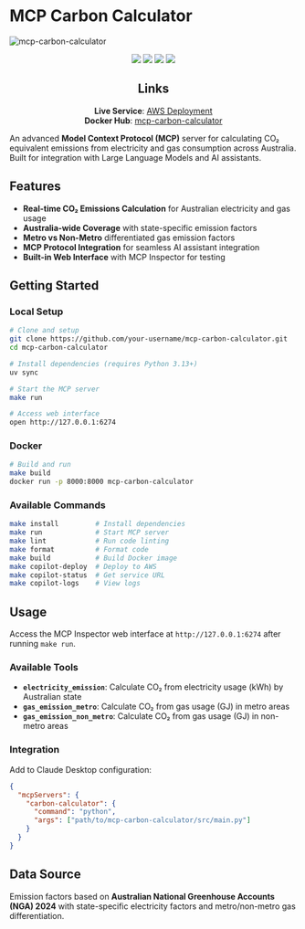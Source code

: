 # MCP Carbon Calculator

![mcp-carbon-calculator](https://socialify.git.ci/your-username/mcp-carbon-calculator/image?description=1&descriptionEditable=An%20advanced%20MCP%20server%20for%20calculating%20CO%E2%82%82%20emissions%20from%20Australian%20electricity%20and%20gas%20consumption&font=Source%20Code%20Pro&name=1&owner=1&theme=Auto)

<div align="center">

![](https://img.shields.io/badge/python-3.13+-blue.svg?style=for-the-badge&logo=python&logoColor=white)
![](https://img.shields.io/badge/MCP-2024--10--07-green.svg?style=for-the-badge)
![](https://img.shields.io/badge/Docker-2496ED?style=for-the-badge&logo=docker&logoColor=white)
![](https://img.shields.io/badge/AWS-232F3E?style=for-the-badge&logo=amazon-aws&logoColor=white)

## Links

**Live Service**: [AWS Deployment](https://bszawtavwc.us-east-1.awsapprunner.com)  
**Docker Hub**: [mcp-carbon-calculator](https://hub.docker.com/r/your-username/mcp-carbon-calculator)

</div>

An advanced **Model Context Protocol (MCP)** server for calculating CO₂ equivalent emissions from electricity and gas consumption across Australia. Built for integration with Large Language Models and AI assistants.

## Features

- **Real-time CO₂ Emissions Calculation** for Australian electricity and gas usage
- **Australia-wide Coverage** with state-specific emission factors
- **Metro vs Non-Metro** differentiated gas emission factors
- **MCP Protocol Integration** for seamless AI assistant integration
- **Built-in Web Interface** with MCP Inspector for testing

## Getting Started

### Local Setup

```bash
# Clone and setup
git clone https://github.com/your-username/mcp-carbon-calculator.git
cd mcp-carbon-calculator

# Install dependencies (requires Python 3.13+)
uv sync

# Start the MCP server
make run

# Access web interface
open http://127.0.0.1:6274
```

### Docker

```bash
# Build and run
make build
docker run -p 8000:8000 mcp-carbon-calculator
```

### Available Commands

```bash
make install         # Install dependencies
make run             # Start MCP server
make lint            # Run code linting
make format          # Format code
make build           # Build Docker image
make copilot-deploy  # Deploy to AWS
make copilot-status  # Get service URL
make copilot-logs    # View logs
```

## Usage

Access the MCP Inspector web interface at `http://127.0.0.1:6274` after running `make run`.

### Available Tools

- **`electricity_emission`**: Calculate CO₂ from electricity usage (kWh) by Australian state
- **`gas_emission_metro`**: Calculate CO₂ from gas usage (GJ) in metro areas
- **`gas_emission_non_metro`**: Calculate CO₂ from gas usage (GJ) in non-metro areas

### Integration

Add to Claude Desktop configuration:

```json
{
  "mcpServers": {
    "carbon-calculator": {
      "command": "python",
      "args": ["path/to/mcp-carbon-calculator/src/main.py"]
    }
  }
}
```

## Data Source

Emission factors based on **Australian National Greenhouse Accounts (NGA) 2024** with state-specific electricity factors and metro/non-metro gas differentiation.
